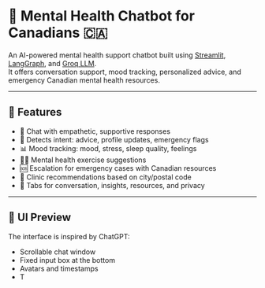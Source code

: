 # 🧠 Mental Health Chatbot for Canadians 🇨🇦

An AI-powered mental health support chatbot built using [Streamlit](https://streamlit.io/), [LangGraph](https://github.com/langchain-ai/langgraph), and [Groq LLM](https://groq.com/).  
It offers conversation support, mood tracking, personalized advice, and emergency Canadian mental health resources.

---

## 🚀 Features

- 💬 Chat with empathetic, supportive responses
- 🧭 Detects intent: advice, profile updates, emergency flags
- 📊 Mood tracking: mood, stress, sleep quality, feelings
- 🧘‍♀️ Mental health exercise suggestions
- 🆘 Escalation for emergency cases with Canadian resources
- 📍 Clinic recommendations based on city/postal code
- 📁 Tabs for conversation, insights, resources, and privacy

---

## 📸 UI Preview

The interface is inspired by ChatGPT:
- Scrollable chat window
- Fixed input box at the bottom
- Avatars and timestamps
- T
